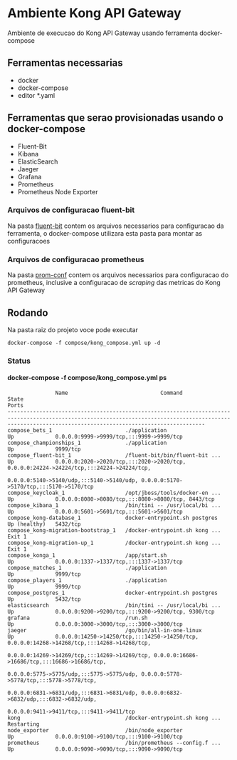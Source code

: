 # Ambiente Kong API Gateway

Ambiente de execucao do Kong API Gateway usando ferramenta docker-compose

## Ferramentas necessarias
* docker
* docker-compose
* editor *.yaml


## Ferramentas que serao provisionadas usando o docker-compose
* Fluent-Bit
* Kibana
* ElasticSearch
* Jaeger
* Grafana
* Prometheus
* Prometheus Node Exporter

### Arquivos de configuracao fluent-bit

Na pasta [fluent-bit](compose/fluent-bit) contem os arquivos necessarios para configuracao da ferramenta, o docker-compose utilizara esta pasta para montar as configuracoes


### Arquivos de configuracao prometheus

Na pasta [prom-conf](compose/prom-conf) contem os arquivos necessarios para configuracao do prometheus, inclusive a configuracao de _scraping_ das metricas do Kong API Gateway


## Rodando

Na pasta raiz do projeto voce pode executar

```shell
docker-compose -f compose/kong_compose.yml up -d
```
### Status

#### docker-compose -f compose/kong_compose.yml ps

```
               Name                             Command                  State                                                               Ports                                                        
----------------------------------------------------------------------------------------------------------------------------------------------------------------------------------------------------------
compose_bets_1                       ./application                    Up             0.0.0.0:9999->9999/tcp,:::9999->9999/tcp                                                                             
compose_championships_1              ./application                    Up             9999/tcp                                                                                                             
compose_fluent-bit_1                 /fluent-bit/bin/fluent-bit ...   Up             0.0.0.0:2020->2020/tcp,:::2020->2020/tcp, 0.0.0.0:24224->24224/tcp,:::24224->24224/tcp,                              
                                                                                     0.0.0.0:5140->5140/udp,:::5140->5140/udp, 0.0.0.0:5170->5170/tcp,:::5170->5170/tcp                                   
compose_keycloak_1                   /opt/jboss/tools/docker-en ...   Up             0.0.0.0:8080->8080/tcp,:::8080->8080/tcp, 8443/tcp                                                                   
compose_kibana_1                     /bin/tini -- /usr/local/bi ...   Up             0.0.0.0:5601->5601/tcp,:::5601->5601/tcp                                                                             
compose_kong-database_1              docker-entrypoint.sh postgres    Up (healthy)   5432/tcp                                                                                                             
compose_kong-migration-bootstrap_1   /docker-entrypoint.sh kong ...   Exit 1                                                                                                                              
compose_kong-migration-up_1          /docker-entrypoint.sh kong ...   Exit 1                                                                                                                              
compose_konga_1                      /app/start.sh                    Up             0.0.0.0:1337->1337/tcp,:::1337->1337/tcp                                                                             
compose_matches_1                    ./application                    Up             9999/tcp                                                                                                             
compose_players_1                    ./application                    Up             9999/tcp                                                                                                             
compose_postgres_1                   docker-entrypoint.sh postgres    Up             5432/tcp                                                                                                             
elasticsearch                        /bin/tini -- /usr/local/bi ...   Up             0.0.0.0:9200->9200/tcp,:::9200->9200/tcp, 9300/tcp                                                                   
grafana                              /run.sh                          Up             0.0.0.0:3000->3000/tcp,:::3000->3000/tcp                                                                             
jaeger                               /go/bin/all-in-one-linux         Up             0.0.0.0:14250->14250/tcp,:::14250->14250/tcp, 0.0.0.0:14268->14268/tcp,:::14268->14268/tcp,                          
                                                                                     0.0.0.0:14269->14269/tcp,:::14269->14269/tcp, 0.0.0.0:16686->16686/tcp,:::16686->16686/tcp,                          
                                                                                     0.0.0.0:5775->5775/udp,:::5775->5775/udp, 0.0.0.0:5778->5778/tcp,:::5778->5778/tcp,                                  
                                                                                     0.0.0.0:6831->6831/udp,:::6831->6831/udp, 0.0.0.0:6832->6832/udp,:::6832->6832/udp,                                  
                                                                                     0.0.0.0:9411->9411/tcp,:::9411->9411/tcp                                                                             
kong                                 /docker-entrypoint.sh kong ...   Restarting                                                                                                                          
node_exporter                        /bin/node_exporter               Up             0.0.0.0:9100->9100/tcp,:::9100->9100/tcp                                                                             
prometheus                           /bin/prometheus --config.f ...   Up             0.0.0.0:9090->9090/tcp,:::9090->9090/tcp

```
